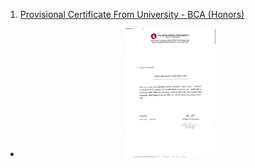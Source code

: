 1. [Provisional Certificate From University - BCA (Honors)](https://raw.githubusercontent.com/SoumyaK4/Important-Docs/main/Certificates/Provisional%20Certificate%20University%20-%20BCA%20(H).jpg)
- <center><img width= 30% src="https://raw.githubusercontent.com/SoumyaK4/Important-Docs/main/Certificates/Provisional%20Certificate%20University%20-%20BCA%20(H).jpg"></center>
